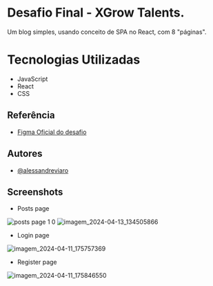 # Desafio Final - XGrow Talents.

Um blog simples, usando conceito de SPA no React, com 8 "páginas". 

# Tecnologias Utilizadas

- JavaScript
- React
- CSS

## Referência

 - [Figma Oficial do desafio](https://www.figma.com/file/vB3LT6pN3uIVlCxBLRa7rR/Avaliação-K-12?type=design&node-id=0-1&mode=design)


## Autores

- [@alessandreviaro](https://github.com/alessandreviaro)


## Screenshots

- Posts page 
  
![posts page 1 0](https://github.com/alessandreviaro/blogXgrow/assets/156126428/4d22f86f-ce2a-4c74-bfaf-cc2cec8566c2)
![imagem_2024-04-13_134505866](https://github.com/alessandreviaro/blogXgrow/assets/156126428/f377c956-1564-4805-958b-36c7a9909aba)


- Login page
  
![imagem_2024-04-11_175757369](https://github.com/alessandreviaro/blogXgrow/assets/156126428/b32c6d24-c8a8-443d-8071-d0a9480c0aeb)


- Register page

![imagem_2024-04-11_175846550](https://github.com/alessandreviaro/blogXgrow/assets/156126428/07cde0eb-d11f-4e34-9286-08fdf2c30eb8)


